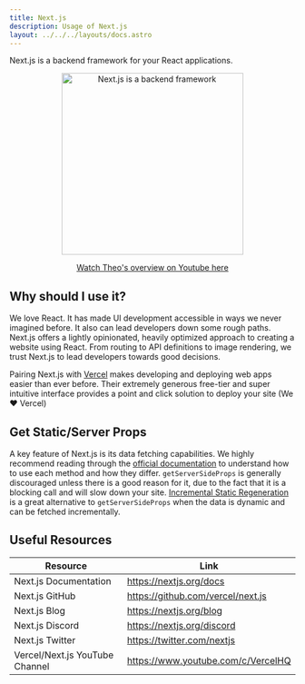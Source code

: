 ```yaml
---
title: Next.js
description: Usage of Next.js
layout: ../../../layouts/docs.astro
---
```


Next.js is a backend framework for your React applications.

<a href="https://www.youtube.com/watch?v=2cB5Fh46Vi4" className="mx-auto" target="\_blank">
  <p align="center">
    <img
      src="/images/nextjs_thumbnail.jpg"
      alt="Next.js is a backend framework"
      width="320"
    />
  </p>
</a>

<a href="https://www.youtube.com/watch?v=2cB5Fh46Vi4" className="mx-auto" target="\_blank">
  <p align="center">Watch Theo's overview on Youtube here</p>
</a>

## Why should I use it?

We love React. It has made UI development accessible in ways we never imagined before. It also can lead developers down some rough paths. Next.js offers a lightly opinionated, heavily optimized approach to creating a website using React. From routing to API definitions to image rendering, we trust Next.js to lead developers towards good decisions.

Pairing Next.js with [Vercel](https://vercel.com/) makes developing and deploying web apps easier than ever before. Their extremely generous free-tier and super intuitive interface provides a point and click solution to deploy your site (We ❤️ Vercel)

## Get Static/Server Props

A key feature of Next.js is its data fetching capabilities. We highly recommend reading through the [official documentation](https://nextjs.org/docs/basic-features/data-fetching) to understand how to use each method and how they differ. `getServerSideProps` is generally discouraged unless there is a good reason for it, due to the fact that it is a blocking call and will slow down your site. [Incremental Static Regeneration](https://nextjs.org/docs/basic-features/data-fetching/incremental-static-regeneration) is a great alternative to `getServerSideProps` when the data is dynamic and can be fetched incrementally.

## Useful Resources

| Resource                       | Link                               |
| ------------------------------ | ---------------------------------- |
| Next.js Documentation          | https://nextjs.org/docs            |
| Next.js GitHub                 | https://github.com/vercel/next.js  |
| Next.js Blog                   | https://nextjs.org/blog            |
| Next.js Discord                | https://nextjs.org/discord         |
| Next.js Twitter                | https://twitter.com/nextjs         |
| Vercel/Next.js YouTube Channel | https://www.youtube.com/c/VercelHQ |
